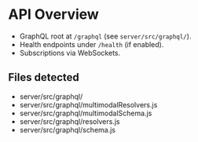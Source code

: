 # API Overview

- GraphQL root at `/graphql` (see `server/src/graphql/`).
- Health endpoints under `/health` (if enabled).
- Subscriptions via WebSockets.

## Files detected

- server/src/graphql/
- server/src/graphql/multimodalResolvers.js
- server/src/graphql/multimodalSchema.js
- server/src/graphql/resolvers.js
- server/src/graphql/schema.js

